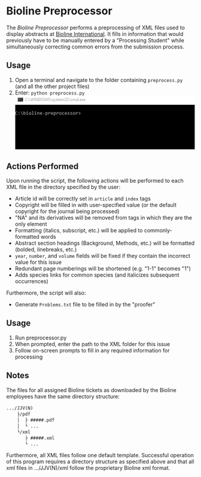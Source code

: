 # Bioline Preprocessor
The *Bioline Preprocessor* performs a preprocessing of XML files used to display abstracts at [Bioline International](http://www.bioline.org.br/). It fills in information that would previously have to be manually entered by a "Processing Student" while simultaneously correcting common errors from the submission process.

## Usage
1. Open a terminal and navigate to the folder containing `preprocess.py` (and all the other project files)
2. Enter: `python preprocess.py`
![C:\bioline-preprocessor>python preprocess.py](media/1.gif)

## Actions Performed
Upon running the script, the following actions will be performed to each XML file in the directory specified by the user:
* Article id will be correctly set in `article` and `index` tags
* Copyright will be filled in with user-specified value (or the default copyright for the journal being processed)
* "NA" and its derivatives will be removed from tags in which they are the only element
* Formatting (italics, subscript, etc.) will be applied to commonly-formatted words
* Abstract section headings (Background, Methods, etc.) will be formatted (bolded, linebreaks, etc.)
* `year`, `number`, and `volume` fields will be fixed if they contain the incorrect value for this issue
* Redundant page numberings will be shortened (e.g. "1-1" becomes "1")
* Adds species links for common species (and italicizes subsequent occurrences)

Furthermore, the script will also:
* Generate `Problems.txt` file to be filled in by the "proofer"

## Usage
1. Run preprocessor.py
2. When prompted, enter the path to the XML folder for this issue
3. Follow on-screen prompts to fill in any required information for processing

## Notes
The files for all assigned Bioline tickets as downloaded by the Bioline employees have the same directory structure:  
```
.../JJV(N)  
	├/pdf  
	│  ├ #####.pdf  
	│  └ ...  
	└/xml  
	   ├ #####.xml  
	   └ ...
```  
Furthermore, all XML files follow one default template. Successful operation of this program requires a directory structure as specified above and that all xml files in .../JJV(N)/xml follow the proprietary Bioline xml format.
